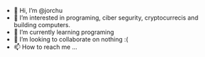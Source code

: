 - 👋 Hi, I’m @jorchu
- 👀 I’m interested in programing, ciber segurity, cryptocurrecis and building computers.
- 🌱 I’m currently learning programing
- 💞️ I’m looking to collaborate on nothing :(
- 📫 How to reach me ...

<!---
jorchu/jorchu is a ✨ special ✨ repository because its `README.md` (this file) appears on your GitHub profile.
You can click the Preview link to take a look at your changes.
--->
